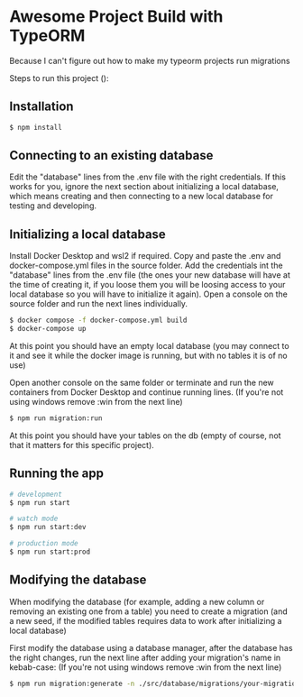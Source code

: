 # Awesome Project Build with TypeORM

Because I can't figure out how to make my typeorm projects run migrations

Steps to run this project ():

## Installation

```bash
$ npm install
```

## Connecting to an existing database

Edit the "database" lines from the .env file with the right credentials.
If this works for you, ignore the next section about initializing a local database, which means creating and then connecting to a new local database for testing and developing.

## Initializing a local database

Install Docker Desktop and wsl2 if required.
Copy and paste the .env and docker-compose.yml files in the source folder.
Add the credentials int the "database" lines from the .env file (the ones your new database will have at the time of creating it, if you loose them you will be loosing access to your local database so you will have to initialize it again).
Open a console on the source folder and run the next lines individually.

```bash
$ docker compose -f docker-compose.yml build
$ docker-compose up
```
At this point you should have an empty local database (you may connect to it and see it while the docker image is running, but with no tables it is of no use)

Open another console on the same folder or terminate and run the new containers from Docker Desktop and continue running lines.
(If you're not using windows remove :win from the next line)

```bash
$ npm run migration:run
```

At this point you should have your tables on the db (empty of course, not that it matters for this specific project).

## Running the app

```bash
# development
$ npm run start

# watch mode
$ npm run start:dev

# production mode
$ npm run start:prod
```

## Modifying the database

When modifying the database (for example, adding a new column or removing an existing one from a table) you need to create a migration (and a new seed, if the modified tables requires data to work after initializing a local database)

First modify the database using a database manager, after the database has the right changes, run the next line after adding your migration's name in kebab-case:
(If you're not using windows remove :win from the next line)

```bash
$ npm run migration:generate -n ./src/database/migrations/your-migration-name
```
